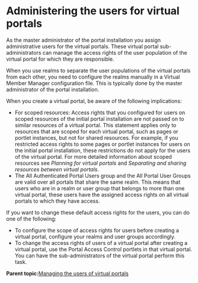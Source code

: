 # Administering the users for virtual portals 

As the master administrator of the portal installation you assign administrative users for the virtual portals. These virtual portal sub-administrators can manage the access rights of the user population of the virtual portal for which they are responsible.

When you use realms to separate the user populations of the virtual portals from each other, you need to configure the realms manually in a Virtual Member Manager configuration file. This is typically done by the master administrator of the portal installation.

When you create a virtual portal, be aware of the following implications:

-   For scoped resources: Access rights that you configured for users on scoped resources of the initial portal installation are not passed on to similar resources of a virtual portal. This statement applies only to resources that are scoped for each virtual portal, such as pages or portlet instances, but not for shared resources. For example, if you restricted access rights to some pages or portlet instances for users on the initial portal installation, these restrictions do not apply for the users of the virtual portal. For more detailed information about scoped resources see *Planning for virtual portals* and *Separating and sharing resources between virtual portals*.
-   The All Authenticated Portal Users group and the All Portal User Groups are valid over all portals that share the same realm. This means that users who are in a realm or user group that belongs to more than one virtual portal, these users have the assigned access rights on all virtual portals to which they have access.

If you want to change these default access rights for the users, you can do one of the following:

-   To configure the scope of access rights for users before creating a virtual portal, configure your realms and user groups accordingly.
-   To change the access rights of users of a virtual portal after creating a virtual portal, use the Portal Access Control portlets in that virtual portal. You can have the sub-administrators of the virtual portal perform this task.

**Parent topic:**[Managing the users of virtual portals ](../admin-system/advp_tsk_mng_usr.md)


